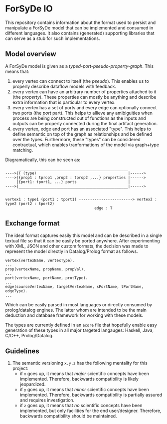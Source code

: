 # ForSyDe IO

This repository contains information about the format used to persist and manipulate
a ForSyDe model that can be implemented and consumed in different languages.
It also contains (generated) supporting libraries that can serve as a stub for such
implementations.

## Model overview

A ForSyDe model is given as a _typed-port-pseudo-property-graph_. This means that:

  1) every vertex can connect to itself (the _pseudo_). This enables us to properly describe dataflow models with
    feedback.
  2) every vertex can have an arbitrary number of properties attached to it (the _property_). These properties can
    mostly be anything and describe extra information that is particular to every vertex.
  3) every vertex has a set of ports and every edge can optionally connect two ports (the _port_ part). This helps
    to allieve any amibiguities when process are being constructed out of functions as the inputs and outputs can
    be properly connected during the final artifact generation. 
  4) every vertex, edge and port has an associated "type". This helps to define semantic on top of the graph
    as relationships and be defined over the types. Furthermore, these "types" can be considered contractual, which
    enables tranformations of the model via graph+type matching.

Diagramatically, this can be seen as:

          _________________________________________________
    ---->|T (type)                                         |------>
    ---->|{prop1 : tprop1 ,prop2 : tprop2 ,...} properties |------>
         |{port1: tport1, ...} ports                       |
    ---->|_________________________________________________|------>
          

    vertex1 : type1 (port1 : tport1) ------------------------> vertex2 : type2 (port2 : tport2)
                                            edge : T

## Exchange format

The ideal format captures easily this model and can be described in a single textual file so
that it can be easily be ported anywhere. After experimenting with XML, JSON and other custom formats,
the decision was made to represent the model directly in Datalog/Prolog format as follows.

    vertex(vertexName, vertexType).
    ...
    prop(vertexName, propName, propVal).
    ...
    port(vertexName, portName, protType).
    ...
    edge(sourceVertexName, targetVertexName, sPortName, tPortName, edgeType).
    ...

Which can be easily parsed in most languages or directly consumed by prolog/datalog engines. The latter
whom are intended to be the main deduction and database framework for working with these models.

The types are currently defined in an `ecore` file that hopefully enable easy generation of these types
in all major targeted langauges: Haskell, Java, C/C++, Prolog/Datalog.

## Guidelines

  1. The semantic versioning `x.y.z` has the following mentality for this project:
     - if `x` goes up, it means that _major_ scientific concepts have been implemented. Therefore, backwards compatibility is likely jeopardized.
     - if `y` goes up, it means that _minor_ scientific concepts have been implemented. Therefore, backwards compatibility is partially assured and requires investigation.
     - if `z` goes up, it means that _no_ scientific concepts have been implemented, but only facilities for the end user/designer. Therefore, backwards compatibility should be maintained.
